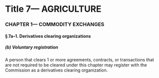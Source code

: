 
# Title 7— AGRICULTURE
### CHAPTER 1— COMMODITY EXCHANGES
#### § 7a–1. Derivatives clearing organizations
##### (b) Voluntary registration

A person that clears 1 or more agreements, contracts, or transactions that are not required to be cleared under this chapter may register with the Commission as a derivatives clearing organization.

